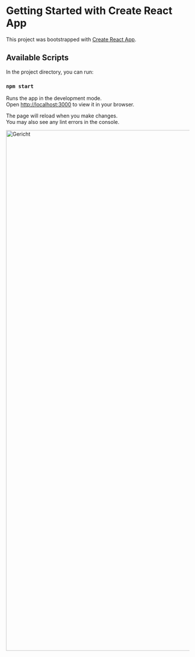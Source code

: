 # Getting Started with Create React App

This project was bootstrapped with [Create React App](https://github.com/facebook/create-react-app).

## Available Scripts

In the project directory, you can run:

### `npm start`

Runs the app in the development mode.\
Open [http://localhost:3000](http://localhost:3000) to view it in your browser.

The page will reload when you make changes.\
You may also see any lint errors in the console.


<img width="1425" alt="Gericht" src="https://user-images.githubusercontent.com/104049282/230085582-65df197d-f30f-4905-8d23-24291a7da0e7.png">
